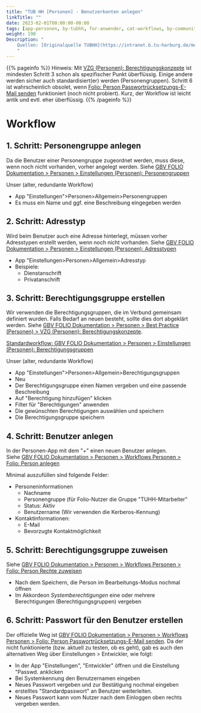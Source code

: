 ```yaml
---
title: "TUB HH [Personen] - Benutzerkonten anlegen"
linkTitle: ""
date: 2023-02-01T00:00:00-00:00
tags: [app-personen, by-tubhh, for-anwender, cat-workflows, by-community_einzelbeitrag]
weight: 190
Description: "
    Quellen: [Originalquelle TUBHH](https://intranet.b.tu-harburg.de/mediawiki/index.php/FOLIO/Module/ERM/Workflows/Benutzer-Accounts_anlegen) & [GBV](https://info.gbv.de/display/FOLIOGBVEXTERN/TUB+HH+[Personen]+-+Benutzerkonten+anlegen)
    "
---
```


{{% pageinfo %}}
Hinweis: Mit [VZG (Personen): Berechtigungskonzepte](https://info.gbv.de/display/FOLIOGBVEXTERN/VZG+%28Personen%29%3A+Berechtigungskonzepte?src=contextnavpagetreemode) ist mindesten Schritt 3 schon als spezifischer Punkt überflüssig. Einige andere werden sicher auch standardisiert(er) werden (Personengruppen). Schritt 6 ist wahrscheinlich obsolet, wenn [Folio: Person Passwortrücksetzungs-E-Mail senden](https://info.gbv.de/pages/viewpage.action?pageId=840859873) funktioniert (noch nicht probiert). Kurz, der Workflow ist leicht antik und evtl. eher überflüssig.
{{% /pageinfo %}}

# Workflow

## 1\. Schritt: Personengruppe anlegen

Da die Benutzer einer Personengruppe zugeordnet werden, muss diese, wenn noch nicht vorhanden, vorher angelegt werden. Siehe [GBV FOLIO Dokumentation > Personen > Einstellungen (Personen): Personengruppen](https://info.gbv.de/display/FOLIOGBVEXTERN/Einstellungen+%28Personen%29%3A+Personengruppen)

Unser (alter, redundante Workflow)

-   App "Einstellungen">Personen>Allgemein>Personengruppen
-   Es muss ein Name und ggf. eine Beschreibung eingegeben werden

## 2\. Schritt: Adresstyp

Wird beim Benutzer auch eine Adresse hinterlegt, müssen vorher Adresstypen erstellt werden, wenn noch nicht vorhanden. Siehe [GBV FOLIO Dokumentation > Personen > Einstellungen (Personen): Adresstypen](https://info.gbv.de/display/FOLIOGBVEXTERN/Einstellungen+%28Personen%29%3A+Adresstypen)

-   App "Einstellungen>Personen>Allgemein>Adresstyp
-   Beispiele:
    -   Dienstanschrift
    -   Privatanschrift

## 3\. Schritt: Berechtigungsgruppe erstellen

Wir verwenden die Berechtigungsgruppen, die im Verbund gemeinsam definiert wurden. Falls Bedarf an neuen besteht, sollte dies dort abgeklärt werden. Siehe [GBV FOLIO Dokumentation > Personen > Best Practice (Personen) > VZG (Personen): Berechtigungskonzepte](https://info.gbv.de/display/FOLIOGBVEXTERN/VZG+%28Personen%29%3A+Berechtigungskonzepte).

[Standardworkflow: GBV FOLIO Dokumentation > Personen > Einstellungen (Personen): Berechtigungsgruppen](https://info.gbv.de/display/FOLIOGBVEXTERN/Einstellungen+%28Personen%29%3A+Berechtigungsgruppen)

Unser (alter, redundante Workflow)

-   App "Einstellungen">Personen>Allgemein>Berechtigungsgruppen
-   Neu
-   Der Berechtigungsgruppe einen Namen vergeben und eine passende Beschreibung
-   Auf "Berechtigung hinzufügen" klicken
-   Filter für "Berechtigungen" anwenden
-   Die gewünschten Berechtigungen auswählen und speichern
-   Die Berechtigungsgruppe speichern

## 4\. Schritt: Benutzer anlegen

In der Personen-App mit dem "+" einen neuen Benutzer anlegen. Siehe [GBV FOLIO Dokumentation > Personen > Workflows Personen > Folio: Person anlegen](https://info.gbv.de/display/FOLIOGBVEXTERN/Folio%3A+Person+anlegen)

Minimal auszufüllen sind folgende Felder:

-   Personeninformationen
    -   Nachname
    -   Personengruppe (für Folio-Nutzer die Gruppe "TUHH-Mitarbeiter"
    -   Status: Aktiv
    -   Benutzername (Wir verwenden die Kerberos-Kennung)
-   Kontaktinformationen:
    -   E-Mail
    -   Bevorzugte Kontaktmöglichkeit

## 5\. Schritt: Berechtigungsgruppe zuweisen

Siehe [GBV FOLIO Dokumentation > Personen > Workflows Personen > Folio: Person Rechte zuweisen](https://info.gbv.de/display/FOLIOGBVEXTERN/Folio%3A+Person+Rechte+zuweisen)

-   Nach dem Speichern, die Person im Bearbeitungs-Modus nochmal öffnen
-   Im Akkordeon _Systemberechtigungen_ eine oder mehrere Berechtigungen (Berechtigungsgruppen) vergeben

## 6\. Schritt: Passwort für den Benutzer erstellen

Der offizielle Weg ist [GBV FOLIO Dokumentation > Personen > Workflows Personen > Folio: Person Passwortrücksetzungs-E-Mail senden](https://info.gbv.de/pages/viewpage.action?pageId=840859873). Da der nicht funktionierte (bzw. aktuell zu testen, ob es geht), gab es auch den alternativen Weg über Einstellungen > Entwickler, wie folgt:

-   In der App "Einstellungen", "Entwickler" öffnen und die Einstellung "Passwd. anklicken
-   Bei Systemkennung den Benutzernamen eingeben
-   Neues Passwort vergeben und zur Bestätigung nochmal eingeben
-   erstelltes "Standardpasswort" an Benutzer weiterleiten.
-   Neues Passwort kann vom Nutzer nach dem Einloggen oben rechts vergeben werden.
